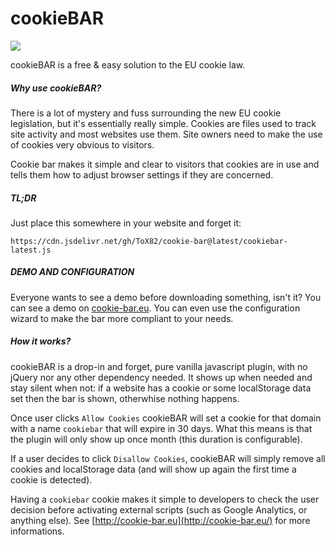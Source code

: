 cookieBAR
=============
[![](https://data.jsdelivr.com/v1/package/npm/cookie-bar/badge)](https://www.jsdelivr.com/package/npm/cookie-bar)

cookieBAR is a free & easy solution to the EU cookie law.

##### Why use cookieBAR?

There is a lot of mystery and fuss surrounding the new EU cookie legislation, but it's essentially really simple. Cookies are files used to track site activity and most websites use them. Site owners need to make the use of cookies very obvious to visitors.

Cookie bar makes it simple and clear to visitors that cookies are in use and tells them how to adjust browser settings if they are concerned.

##### TL;DR

Just place this somewhere in your website and forget it:

    https://cdn.jsdelivr.net/gh/ToX82/cookie-bar@latest/cookiebar-latest.js

##### DEMO AND CONFIGURATION

Everyone wants to see a demo before downloading something, isn't it? You can see a demo on [cookie-bar.eu](http://cookie-bar.eu/). You can even use the configuration wizard to make the bar more compliant to your needs.



##### How it works?

cookieBAR is a drop-in and forget, pure vanilla javascript plugin, with no jQuery nor any other dependency needed. It shows up when needed and stay silent when not: if a website has a cookie or some localStorage data set then the bar is shown, otherwhise nothing happens.

Once user clicks `Allow Cookies` cookieBAR will set a cookie for that domain with a name `cookiebar` that will expire in 30 days. What this means is that the plugin will only show up once month (this duration is configurable).

If a user decides to click `Disallow Cookies`, cookieBAR will simply remove all cookies and localStorage data (and will show up again the first time a cookie is detected).

Having a `cookiebar` cookie makes it simple to developers to check the user decision before activating external scripts (such as Google Analytics, or anything else). See [http://cookie-bar.eu](http://cookie-bar.eu/) for more informations.
